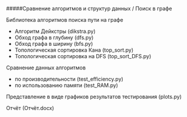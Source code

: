 
#####Сравнение алгоритмов и структур данных / Поиск в графе

Библиотека алгоритмов поиска пути на графе

- Алгоритм Дейкстры (dikstra.py)
- Обход графа в глубину (dfs.py)
- Обход графа в ширину (bfs.py)
- Топологическая сортировка Кана (top_sort.py)
- Топологическая сортировка на DFS (top_sort_DFS.py)

Сравнение данных алгоритмов

- по производительности (test_efficiency.py)
- по использованию памяти (test_RAM.py)

Представление в виде графиков результатов тестирования (plots.py)

Отчёт (Отчёт.docx)

